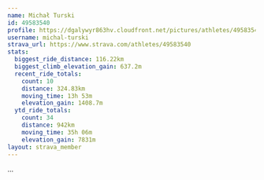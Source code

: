 ```yaml
---
name: Michał Turski
id: 49583540
profile: https://dgalywyr863hv.cloudfront.net/pictures/athletes/49583540/14729338/1/large.jpg
username: michal-turski
strava_url: https://www.strava.com/athletes/49583540
stats:
  biggest_ride_distance: 116.22km
  biggest_climb_elevation_gain: 637.2m
  recent_ride_totals:
    count: 10
    distance: 324.83km
    moving_time: 13h 53m
    elevation_gain: 1408.7m
  ytd_ride_totals:
    count: 34
    distance: 942km
    moving_time: 35h 06m
    elevation_gain: 7831m
layout: strava_member
--- 
```

...
